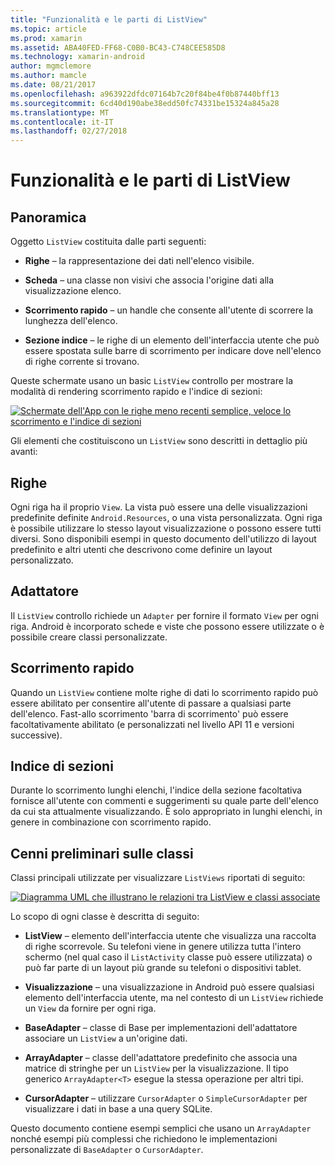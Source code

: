 ```yaml
---
title: "Funzionalità e le parti di ListView"
ms.topic: article
ms.prod: xamarin
ms.assetid: ABA40FED-FF68-C0B0-BC43-C748CEE585D8
ms.technology: xamarin-android
author: mgmclemore
ms.author: mamcle
ms.date: 08/21/2017
ms.openlocfilehash: a963922dfdc07164b7c20f84be4f0b87440bff13
ms.sourcegitcommit: 6cd40d190abe38edd50fc74331be15324a845a28
ms.translationtype: MT
ms.contentlocale: it-IT
ms.lasthandoff: 02/27/2018
---
```

# <a name="listview-parts-and-functionality"></a>Funzionalità e le parti di ListView

<a name="overview" />

## <a name="overview"></a>Panoramica

Oggetto `ListView` costituita dalle parti seguenti:

- **Righe** &ndash; la rappresentazione dei dati nell'elenco visibile.

- **Scheda** &ndash; una classe non visivi che associa l'origine dati alla visualizzazione elenco.

- **Scorrimento rapido** &ndash; un handle che consente all'utente di scorrere la lunghezza dell'elenco.

- **Sezione indice** &ndash; le righe di un elemento dell'interfaccia utente che può essere spostata sulle barre di scorrimento per indicare dove nell'elenco di righe corrente si trovano.

Queste schermate usano un basic `ListView` controllo per mostrare la modalità di rendering scorrimento rapido e l'indice di sezioni:

[![Schermate dell'App con le righe meno recenti semplice, veloce lo scorrimento e l'indice di sezioni](parts-and-functionality-images/listviewparts.png)](parts-and-functionality-images/listviewparts.png)

Gli elementi che costituiscono un `ListView` sono descritti in dettaglio più avanti:

<a name="Rows" />

## <a name="rows"></a>Righe

Ogni riga ha il proprio `View`. La vista può essere una delle visualizzazioni predefinite definite `Android.Resources`, o una vista personalizzata. Ogni riga è possibile utilizzare lo stesso layout visualizzazione o possono essere tutti diversi. Sono disponibili esempi in questo documento dell'utilizzo di layout predefinito e altri utenti che descrivono come definire un layout personalizzato.

<a name="Adapter" />

## <a name="adapter"></a>Adattatore

Il `ListView` controllo richiede un `Adapter` per fornire il formato `View` per ogni riga. Android è incorporato schede e viste che possono essere utilizzate o è possibile creare classi personalizzate.

<a name="Fast_Scrolling" />

## <a name="fast-scrolling"></a>Scorrimento rapido

Quando un `ListView` contiene molte righe di dati lo scorrimento rapido può essere abilitato per consentire all'utente di passare a qualsiasi parte dell'elenco. Fast-allo scorrimento 'barra di scorrimento' può essere facoltativamente abilitato (e personalizzati nel livello API 11 e versioni successive).

<a name="Section_Index" />

## <a name="section-index"></a>Indice di sezioni

Durante lo scorrimento lunghi elenchi, l'indice della sezione facoltativa fornisce all'utente con commenti e suggerimenti su quale parte dell'elenco da cui sta attualmente visualizzando. È solo appropriato in lunghi elenchi, in genere in combinazione con scorrimento rapido.

<a name="Classes_Overview" />

## <a name="classes-overview"></a>Cenni preliminari sulle classi

Classi principali utilizzate per visualizzare `ListViews` riportati di seguito:

[![Diagramma UML che illustrano le relazioni tra ListView e classi associate](parts-and-functionality-images/image2.png)](parts-and-functionality-images/image2.png)

Lo scopo di ogni classe è descritta di seguito:

- **ListView** &ndash; elemento dell'interfaccia utente che visualizza una raccolta di righe scorrevole. Su telefoni viene in genere utilizza tutta l'intero schermo (nel qual caso il `ListActivity` classe può essere utilizzata) o può far parte di un layout più grande su telefoni o dispositivi tablet.

- **Visualizzazione** &ndash; una visualizzazione in Android può essere qualsiasi elemento dell'interfaccia utente, ma nel contesto di un `ListView` richiede un `View` da fornire per ogni riga.

- **BaseAdapter** &ndash; classe di Base per implementazioni dell'adattatore associare un `ListView` a un'origine dati.

- **ArrayAdapter** &ndash; classe dell'adattatore predefinito che associa una matrice di stringhe per un `ListView` per la visualizzazione. Il tipo generico `ArrayAdapter<T>` esegue la stessa operazione per altri tipi.

- **CursorAdapter** &ndash; utilizzare `CursorAdapter` o `SimpleCursorAdapter` per visualizzare i dati in base a una query SQLite.

Questo documento contiene esempi semplici che usano un `ArrayAdapter` nonché esempi più complessi che richiedono le implementazioni personalizzate di `BaseAdapter` o `CursorAdapter`.

